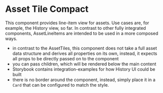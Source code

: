 # Asset Tile Compact

This component provides line-item view for assets. Use cases are, for example, the History view, so far. 
In contrast to other fully integrated components, AssetLineItems are intended to be used in a more composed ways.

* in contrast to the AssetTiles, this component does not take a full asset data structure and derives all properties on its own, instead, it expects all props to be directly passed on to the component
* you can pass children, which will be rendered below the main content
* Storybook contains integration-examples for how History UI could be built
* there is no border around the component, instead, simply place it in a `Card` that can be configured to match the style.
